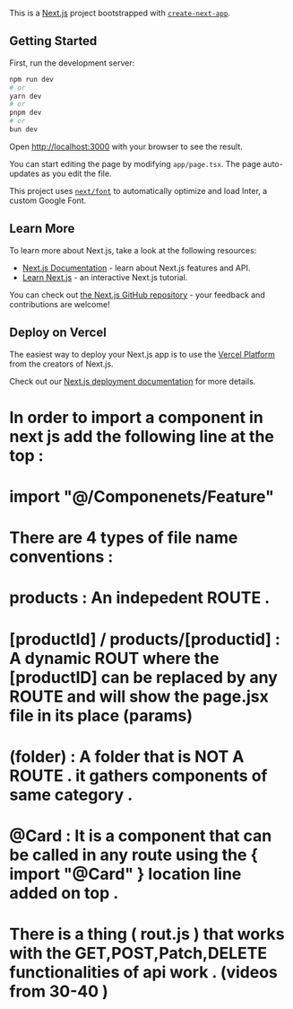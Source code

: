 This is a [Next.js](https://nextjs.org/) project bootstrapped with [`create-next-app`](https://github.com/vercel/next.js/tree/canary/packages/create-next-app).

## Getting Started

First, run the development server:

```bash
npm run dev
# or
yarn dev
# or
pnpm dev
# or
bun dev
```

Open [http://localhost:3000](http://localhost:3000) with your browser to see the result.

You can start editing the page by modifying `app/page.tsx`. The page auto-updates as you edit the file.

This project uses [`next/font`](https://nextjs.org/docs/basic-features/font-optimization) to automatically optimize and load Inter, a custom Google Font.

## Learn More

To learn more about Next.js, take a look at the following resources:

- [Next.js Documentation](https://nextjs.org/docs) - learn about Next.js features and API.
- [Learn Next.js](https://nextjs.org/learn) - an interactive Next.js tutorial.

You can check out [the Next.js GitHub repository](https://github.com/vercel/next.js/) - your feedback and contributions are welcome!

## Deploy on Vercel

The easiest way to deploy your Next.js app is to use the [Vercel Platform](https://vercel.com/new?utm_medium=default-template&filter=next.js&utm_source=create-next-app&utm_campaign=create-next-app-readme) from the creators of Next.js.

Check out our [Next.js deployment documentation](https://nextjs.org/docs/deployment) for more details.






# In order to import a component in next js  add the following line at the top :
#		import "@/Componenets/Feature"


# There are 4 types of file name conventions :
#	products : An indepedent ROUTE .
#	[productId] / products/[productid] : A dynamic ROUT where the [productID] can be replaced by any ROUTE and will show the page.jsx file in its place (params)
#	(folder) : A folder that is NOT A ROUTE . it gathers components of same category .
#	@Card : It is a component that can be called in any route using the { import "@Card" } location line added on top . 

# There is a thing ( rout.js ) that works with the GET,POST,Patch,DELETE functionalities of api work . (videos from 30-40 )